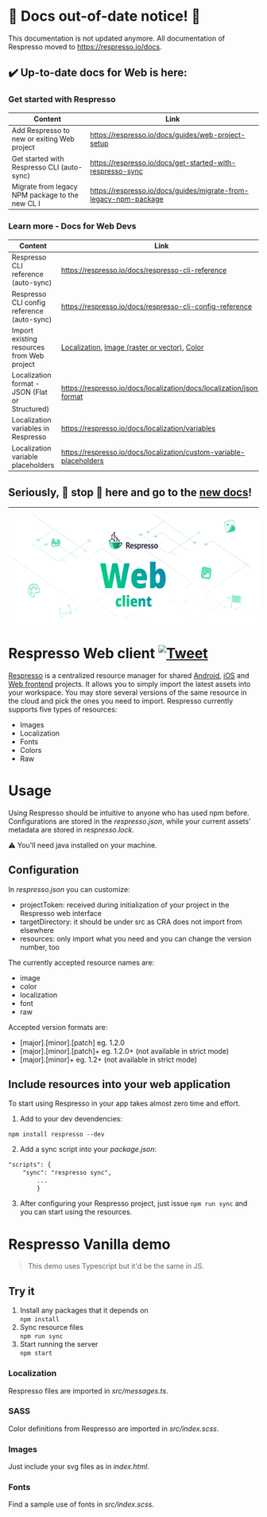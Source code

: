 # 🛑 Docs out-of-date notice! 🛑
This documentation is not updated anymore. 
All documentation of Respresso moved to https://respresso.io/docs.
## ✔️ Up-to-date docs for Web is here:
### Get started with Respresso
| Content                                          | Link                                                                         |
| ------------------------------------------------ | -----------------------------------------------------------------------------|
| Add Respresso to new or exiting Web project      | https://respresso.io/docs/guides/web-project-setup                           |
| Get started with Respresso CLI (auto-sync)       | https://respresso.io/docs/get-started-with-respresso-sync                    |
| Migrate from legacy NPM package to the new CL  I | https://respresso.io/docs/guides/migrate-from-legacy-npm-package             |

### Learn more - Docs for Web Devs
| Content                                          | Link                                                                         |
| ------------------------------------------------ | -----------------------------------------------------------------------------|
| Respresso CLI reference (auto-sync)              | https://respresso.io/docs/respresso-cli-reference                            |
| Respresso CLI config reference (auto-sync)       | https://respresso.io/docs/respresso-cli-config-reference                     |
| Import existing resources from Web project       | [Localization](https://respresso.io/docs/localization/import), [Image (raster or vector)](https://respresso.io/docs/image/import), [Color](https://respresso.io/docs/color/import) |
| Localization format - JSON (Flat or Structured)  | https://respresso.io/docs/localization/docs/localization/json-format         |
| Localization variables in Respresso              | https://respresso.io/docs/localization/variables                             |
| Localization variable placeholders               | https://respresso.io/docs/localization/custom-variable-placeholders          |

## Seriously, 🛑 stop 🛑 here and go to the [new docs](https://respresso.io/docs/guides/web-project-setup)!  

---

[<div align="center"><img src="https://github.com/pontehu/respresso-vanilla/blob/master/images/header_web.png" height="220" /></div>](https://respresso.io)  

# Respresso Web client [![Tweet](https://img.shields.io/twitter/url/http/shields.io.svg?style=social)](https://twitter.com/intent/tweet?text=Save%20development%20time%21%20Respresso%20automatically%20transforms%20and%20delivers%20your%20digital%20assets%20into%20your%20projects&url=https://respresso.io&via=respresso_io&hashtags=developer,tool,localization,image,resources,digital-assets,convert,automation)  

[Respresso](https://respresso.io) is a centralized resource manager for shared [Android](https://github.com/pontehu/respresso-client-android), [iOS](https://github.com/pontehu/respresso-client-ios) and [Web frontend](https://github.com/pontehu/respresso-sync-for-clients#web) projects.
It allows you to simply import the latest assets into your workspace.
You may store several versions of the same resource in the cloud and pick the ones you need to import.
Respresso currently supports five types of resources:
* Images
* Localization
* Fonts
* Colors
* Raw


# Usage

Using Respresso should be intuitive to anyone who has used npm before.
Configurations are stored in the *respresso.json*, while your current assets’ metadata are stored in *respresso.lock*.

⚠️ You'll need java installed on your machine.

## Configuration

In *respresso.json* you can customize:
- projectToken: received during initialization of your project in the Respresso web interface
- targetDirectory: it should be under src as CRA does not import from elsewhere
- resources: only import what you need and you can change the version number, too

The currently accepted resource names are:
* image
* color
* localization
* font
* raw
        
Accepted version formats are:
* [major].[minor].[patch]         eg. 1.2.0
* [major].[minor].[patch]+         eg. 1.2.0+ (not available in strict mode)
* [major].[minor]+                eg. 1.2+ (not available in strict mode)

## Include resources into your web application

To start using Respresso in your app takes almost zero time and effort. 

1. Add to your dev devendencies:   
```
npm install respresso --dev
```
2. Add a sync script into your *package.json*:
```
"scripts": {
	"sync": "respresso sync",
        ...
        }
```
3. After configuring your Respresso project, just issue ```npm run sync``` and you can start using the resources.


# Respresso Vanilla demo

> This demo uses Typescript but it'd be the same in JS.  

## Try it

1. Install any packages that it depends on   
```npm install```
2. Sync resource files   
```npm run sync```
3. Start running the server  
```npm start```

### Localization	

Respresso files are imported in *src/messages.ts*.	

### SASS	

Color definitions from Respresso are imported in *src/index.scss*.	

### Images	

Just include your svg files as in *index.html*.	

### Fonts	

Find a sample use of fonts in *src/index.scss*.
